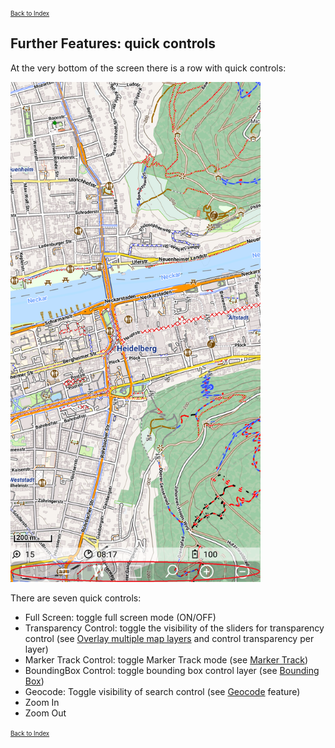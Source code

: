 <small><small>[Back to Index](../../../index.md)</small></small>

## Further Features: quick controls

At the very bottom of the screen there is a row with quick controls:

<img src="./qc1.png" width="400" />&nbsp;

There are seven quick controls:
- Full Screen: toggle full screen mode (ON/OFF)
- Transparency Control: toggle the visibility of the sliders for transparency control (see 
[Overlay multiple map layers](../../MainMapFeatures/MapMulti/multimap.md) and control transparency per layer)
- Marker Track Control: toggle Marker Track mode (see [Marker Track](../../MainTrackFeatures/MarkerTrack/markertrack.md))
- BoundingBox Control: toggle bounding box control layer (see [Bounding Box](../../MainTrackFeatures/BoundingBox/boundingbox.md))
- Geocode: Toggle visibility of search control (see [Geocode](../../FurtherFeatures/Geocode/geocode.md) feature)  
- Zoom In
- Zoom Out

 <small><small>[Back to Index](../../../index.md)</small></small>

